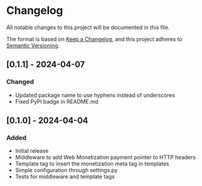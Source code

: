 # Changelog

All notable changes to this project will be documented in this file.

The format is based on [Keep a Changelog](https://keepachangelog.com/en/1.0.0/),
and this project adheres to [Semantic Versioning](https://semver.org/spec/v2.0.0.html).

## [0.1.1] - 2024-04-07

### Changed
- Updated package name to use hyphens instead of underscores
- Fixed PyPI badge in README.md

## [0.1.0] - 2024-04-04

### Added
- Initial release
- Middleware to add Web Monetization payment pointer to HTTP headers
- Template tag to insert the monetization meta tag in templates
- Simple configuration through settings.py
- Tests for middleware and template tags 